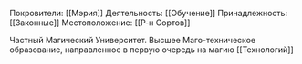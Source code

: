 Покровители:
[[Мэрия]]
Деятельность:
[[Обучение]]
Принадлежность:
[[Законные]]
Местоположение:
[[Р-н Сортов]]

Частный Магический Университет. Высшее Маго-техническое образование, направленное в первую очередь на магию [[Технологий]]
